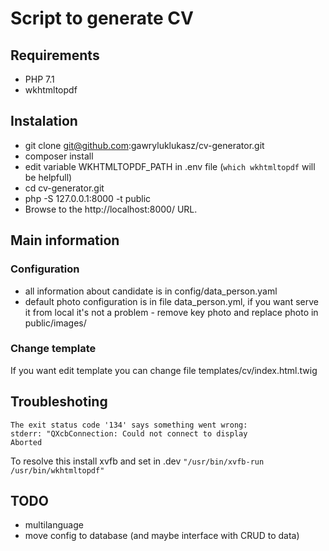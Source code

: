 Script to generate CV
===========================

Requirements
-------------------------

*   PHP 7.1
*   wkhtmltopdf

Instalation
-------------------------

*   git clone git@github.com:gawryluklukasz/cv-generator.git
*   composer install
*   edit variable WKHTMLTOPDF_PATH in .env file (`which wkhtmltopdf` will be helpfull)
*   cd cv-generator.git
*   php -S 127.0.0.1:8000 -t public
*   Browse to the http://localhost:8000/ URL.

Main information
-------------------------

### Configuration

*   all information about candidate is in config/data_person.yaml
*   default photo configuration is in file data_person.yml,
    if you want serve it from local it's not a problem - remove key photo and replace photo in public/images/

### Change template

If you want edit template you can change file templates/cv/index.html.twig

Troubleshoting
-------------------------

```
The exit status code '134' says something went wrong:
stderr: "QXcbConnection: Could not connect to display 
Aborted
```
To resolve this install xvfb and set in .dev `"/usr/bin/xvfb-run /usr/bin/wkhtmltopdf"`

TODO
-------------------------

*   multilanguage
*   move config to database (and maybe interface with CRUD to data)
